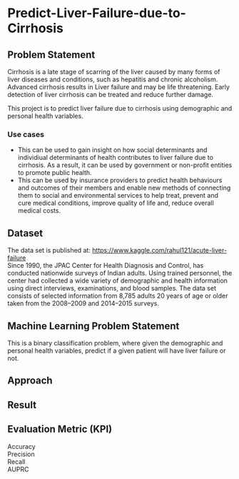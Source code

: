 # Predict-Liver-Failure-due-to-Cirrhosis

## Problem Statement
Cirrhosis is a late stage of scarring of the liver caused by many forms of liver diseases and conditions, such as hepatitis and chronic alcoholism. Advanced cirrhosis results in Liver failure and may be life threatening. Early detection of liver cirrhosis can be treated and reduce further damage. 

This project is to predict liver failure due to cirrhosis using demographic and personal health variables. 

### Use cases
* This can be used to gain insight on how social determinants and individiual determinants of health contributes to liver failure due to cirrhosis. As a result, it can be used by government or non-profit entities to promote public health.
* This can be used by insurance providers to predict health behaviours and outcomes of their members and enable new methods of connecting them to social and environmental services to help treat, prevent and cure medical conditions, improve quality of life and, reduce overall medical costs.

## Dataset
The data set is published at: https://www.kaggle.com/rahul121/acute-liver-failure <br />
Since 1990, the JPAC Center for Health Diagnosis and Control, has conducted nationwide surveys of Indian adults. Using trained personnel, the center had collected a wide variety of demographic and health information using direct interviews, examinations, and blood samples. The data set consists of selected information from 8,785 adults 20 years of age or older taken from the 2008–2009 and 2014–2015 surveys.

## Machine Learning Problem Statement 
This is a binary classification problem, where given the demographic and personal health variables, predict if a given patient will have liver failure or not.

## Approach

## Result

## Evaluation Metric (KPI)
Accuracy<br />
Precision<br />
Recall<br />
AUPRC<br />



